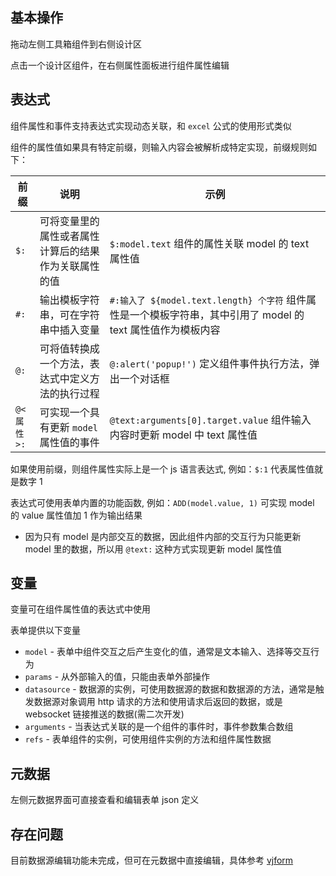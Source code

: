 ## 基本操作

拖动左侧工具箱组件到右侧设计区

点击一个设计区组件，在右侧属性面板进行组件属性编辑

## 表达式

组件属性和事件支持表达式实现动态关联，和 `excel` 公式的使用形式类似

组件的属性值如果具有特定前缀，则输入内容会被解析成特定实现，前缀规则如下：

| 前缀       | 说明                                                 | 示例                                                                                                         |
| ---------- | ---------------------------------------------------- | ------------------------------------------------------------------------------------------------------------ |
| `$:`       | 可将变量里的属性或者属性计算后的结果作为关联属性的值 | `$:model.text` 组件的属性关联 model 的 text 属性值                                                           |
| `#:`       | 输出模板字符串，可在字符串中插入变量                 | `#:输入了 ${model.text.length} 个字符` 组件属性是一个模板字符串，其中引用了 model 的 text 属性值作为模板内容 |
| `@:`       | 可将值转换成一个方法，表达式中定义方法的执行过程     | `@:alert('popup!')` 定义组件事件执行方法，弹出一个对话框                                                     |
| `@<属性>:` | 可实现一个具有更新 `model` 属性值的事件              | `@text:arguments[0].target.value` 组件输入内容时更新 model 中 text 属性值                                    |

如果使用前缀，则组件属性实际上是一个 js 语言表达式, 例如：`$:1` 代表属性值就是数字 1

表达式可使用表单内置的功能函数, 例如：`ADD(model.value, 1)` 可实现 model 的 value 属性值加 1 作为输出结果

- 因为只有 model 是内部交互的数据，因此组件内部的交互行为只能更新 model 里的数据，所以用 `@text:` 这种方式实现更新 model 属性值

## 变量

变量可在组件属性值的表达式中使用

表单提供以下变量

- `model` - 表单中组件交互之后产生变化的值，通常是文本输入、选择等交互行为
- `params` - 从外部输入的值，只能由表单外部操作
- `datasource` - 数据源的实例，可使用数据源的数据和数据源的方法，通常是触发数据源对象调用 http 请求的方法和使用请求后返回的数据，或是 websocket 链接推送的数据(需二次开发)
- `arguments` - 当表达式关联的是一个组件的事件时，事件参数集合数组
- `refs` - 表单组件的实例，可使用组件实例的方法和组件属性数据

## 元数据

左侧元数据界面可直接查看和编辑表单 json 定义

## 存在问题

目前数据源编辑功能未完成，但可在元数据中直接编辑，具体参考 [vjform](https://github.com/fyl080801/vjform)
